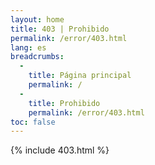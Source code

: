 ```yaml
---
layout: home
title: 403 | Prohibido
permalink: /error/403.html
lang: es
breadcrumbs: 
  - 
    title: Página principal
    permalink: /
  -
    title: Prohibido
    permalink: /error/403.html
toc: false
---
```


{% include 403.html %}